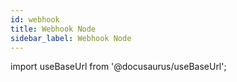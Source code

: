 ```yaml
---
id: webhook
title: Webhook Node
sidebar_label: Webhook Node
---
```


import useBaseUrl from '@docusaurus/useBaseUrl';